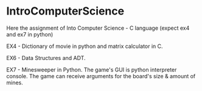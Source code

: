 # IntroComputerScience

Here the assignment of Into Computer Science - C language (expect ex4 and ex7 in python)

EX4 - Dictionary of movie in python and matrix calculator in C.

EX6 - Data Structures and ADT.

EX7 - Minesweeper in Python.
The game's GUI is python interpreter console.
The game can receive arguments for the board's size & amount of mines.

